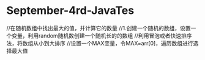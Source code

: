 # September-4rd-JavaTes
//在随机数组中找出最大的值，并计算它的数量
//1.创建一个随机的数组，设置一个变量，利用random随机数创建一个随机长的的数组
//利用冒泡或者快速排序法，将数组从小到大排序
//设置一个MAX变量，令MAX=arr[0]，遍历数组进行选择最大值
